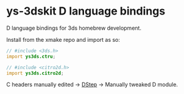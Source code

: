 # ys-3dskit D language bindings

D language bindings for 3ds homebrew development.

Install from the xmake repo and import as so:

```d
// #include <3ds.h>
import ys3ds.ctru;

// #include <citro2d.h>
import ys3ds.citro2d;
```

C headers manually edited -> [DStep](https://github.com/jacob-carlborg/dstep) -> Manually tweaked D module.
